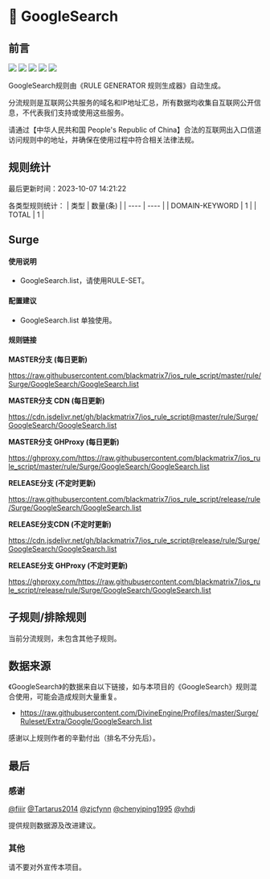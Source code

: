 # 🧸 GoogleSearch

## 前言

![](https://shields.io/badge/-移除重复规则-ff69b4) ![](https://shields.io/badge/-DOMAIN与DOMAIN--SUFFIX合并-green) ![](https://shields.io/badge/-DOMAIN--SUFFIX间合并-critical) ![](https://shields.io/badge/-DOMAIN--SUFFIX与DOMAIN--KEYWORD合并-blue) ![](https://shields.io/badge/-IP--CIDR(6)合并-blueviolet) 

GoogleSearch规则由《RULE GENERATOR 规则生成器》自动生成。

分流规则是互联网公共服务的域名和IP地址汇总，所有数据均收集自互联网公开信息，不代表我们支持或使用这些服务。

请通过【中华人民共和国 People's Republic of China】合法的互联网出入口信道访问规则中的地址，并确保在使用过程中符合相关法律法规。

## 规则统计

最后更新时间：2023-10-07 14:21:22

各类型规则统计：
| 类型 | 数量(条)  | 
| ---- | ----  |
| DOMAIN-KEYWORD | 1  | 
| TOTAL | 1  | 


## Surge 

#### 使用说明
- GoogleSearch.list，请使用RULE-SET。

#### 配置建议
- GoogleSearch.list 单独使用。

#### 规则链接
**MASTER分支 (每日更新)**

https://raw.githubusercontent.com/blackmatrix7/ios_rule_script/master/rule/Surge/GoogleSearch/GoogleSearch.list

**MASTER分支 CDN (每日更新)**

https://cdn.jsdelivr.net/gh/blackmatrix7/ios_rule_script@master/rule/Surge/GoogleSearch/GoogleSearch.list

**MASTER分支 GHProxy (每日更新)**

https://ghproxy.com/https://raw.githubusercontent.com/blackmatrix7/ios_rule_script/master/rule/Surge/GoogleSearch/GoogleSearch.list

**RELEASE分支 (不定时更新)**

https://raw.githubusercontent.com/blackmatrix7/ios_rule_script/release/rule/Surge/GoogleSearch/GoogleSearch.list

**RELEASE分支CDN (不定时更新)**

https://cdn.jsdelivr.net/gh/blackmatrix7/ios_rule_script@release/rule/Surge/GoogleSearch/GoogleSearch.list

**RELEASE分支 GHProxy (不定时更新)**

https://ghproxy.com/https://raw.githubusercontent.com/blackmatrix7/ios_rule_script/release/rule/Surge/GoogleSearch/GoogleSearch.list

## 子规则/排除规则


当前分流规则，未包含其他子规则。

## 数据来源

《GoogleSearch》的数据来自以下链接，如与本项目的《GoogleSearch》规则混合使用，可能会造成规则大量重复。

- https://raw.githubusercontent.com/DivineEngine/Profiles/master/Surge/Ruleset/Extra/Google/GoogleSearch.list


感谢以上规则作者的辛勤付出（排名不分先后）。

## 最后

### 感谢

[@fiiir](https://github.com/fiiir) [@Tartarus2014](https://github.com/Tartarus2014) [@zjcfynn](https://github.com/zjcfynn) [@chenyiping1995](https://github.com/chenyiping1995) [@vhdj](https://github.com/vhdj)

提供规则数据源及改进建议。

### 其他

请不要对外宣传本项目。